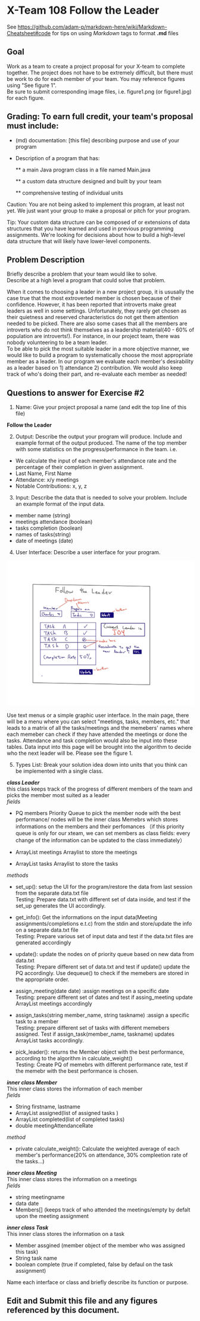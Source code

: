 # X-Team 108 Follow the Leader

See https://github.com/adam-p/markdown-here/wiki/Markdown-Cheatsheet#code for tips on using *Markdown* tags to format __.md__ files

## Goal

Work as a team to create a project proposal for your X-team to complete together.
The project does not have to be extremely difficult,
but there must be work to do for each member of your team.
You may reference figures using "See figure 1".  
Be sure to submit corresponding image files, i.e. figure1.png (or figure1.jpg) for each figure.

## Grading: To earn full credit, your team's proposal must include:

* (md) documentation: [this file] describing purpose and use of your program

* Description of a program that has:

  ** a main Java program class in a file named Main.java
  
  ** a custom data structure designed and built by your team
  
  ** comprehensive testing of individual units
  
 Caution: You are not being asked to implement this program, at least not yet. 
 We just want your group to make a proposal or pitch for your program.
 
 Tip: Your custom data structure can be composed of or extensions of data structures that you have learned and used in previous programming assignments.  We're looking for decisions about how to build a high-level data structure that will likely have lower-level components.

## Problem Description

Briefly describe a problem that your team would like to solve.  
Describe at a high level a program that could solve that problem.

When it comes to choosing a leader in a new project group, it is ususally the case true that the most extroverted member is chosen because of their confidence. However, it has been reported that introverts make great leaders as well in some settings. Unfortunately, they rarely get chosen as their quietness and reserved characteristics do not get them attention needed to be picked. There are also some cases that all the members are introverts who do not think themselves as a leadership material(40 - 60% of population are introverts!). For instance, in our project team, there was nobody volunteering to be a team leader.  
To be able to pick the most suitable leader in a more objective manner, we would like to build a program to systematically choose the most appropriate member as a leader. 
In our program we evaluate each member's desirability as a leader based on 1) attendance 2) contribution. We would also keep track of who's doing their part, and re-evaluate each member as needed! 

## Questions to answer for Exercise #2

1. Name: Give your project proposal a name (and edit the top line of this file)

  **Follow the Leader**


2. Output: Describe the output your program will produce.  Include and example format of the output produced.
The name of the top member with some statistics on the progress/performance in the team.
i.e.  
* We calculate the input of each member's attendance rate and the percentage of their completion in given assignment.
* Last Name, First Name  
* Attendance: x/y meetings  
* Notable Contributions: x, y, z  

3. Input: Describe the data that is needed to solve your problem. Include an example format of the input data.

* member name (string)  
* meetings attendance (boolean)
* tasks completion (boolean)
* names of tasks(string)
* date of meetings (date)

4. User Interface: Describe a user interface for your program.    

![alt text](https://github.com/yukiko0219/teamExercise/blob/master/figure1.jpeg)

Use text menus or a simple graphic user interface.
In the main page, there will be a menu where you can select "meetings, tasks, members, etc." that leads to a matrix of all the tasks/meetings and the memebers' names where each memeber can check if they have attended the meetings or done the tasks. Attendance and task completion would also be input into these tables. Data input into this page will be brought into the algorithm to decide who the next leader will be. 
Please see the figure 1.

5. Types List: Break your solution idea down into units that you think can be implemented with a single class.

**_class Leader_**  
this class keeps track of the progress of different members of the team and picks the member most suited as a leader  
*fields*  
* PQ members
Priority Queue to pick the member node with the best performance/ nodes will be the inner class Memebrs which stores informations on the members and their perfomances （if this priority queue is only for our xteam, we can set members as class fields: every change of the information can be updated to the class immediately）

*  ArrayList<Meeting> meetings
 Arraylist to store the meetings
 
 *  ArrayList<Task> tasks
 Arraylist to store the tasks

*methods*  
*  set_up(): setup the UI for the program/restore the data from last session from the separate data.txt file  
Testing: Prepare data.txt with different set of data inside, and test if the set_up generates the UI accordingly.  

*  get_info(): Get the informations on the input data(Meeting assignments/completions e.t.c) from the stdin and store/update the info on a separate data.txt file   
Testing: Prepare various set of input data and test if the data.txt files are generated accordingly  

* update(): update the nodes on of priority queue based on new data from data.txt  
Testing: Prepare different set of data.txt and test if update() update the PQ accordingly. Use dequeue() to check if the memebers are stored in the appropriate order.

* assign_meeting(date date) :assign meetings on a specific date   
Testing: prepare different set of dates and test if assing_meeting update ArrayList<Meeting> meetings accordingly

* assign_tasks(string member_name, string taskname) :assign a specific task to a member  
Testing: prepare different set of tasks with different memebers assigned. Test if assign_task(member_name, taskname) updates ArrayList<task> tasks accordingly.

* pick_leader(): returns the Member object with the best performance, according to the algorithm in calculate_weight()   
Testing: Create PQ of memebrs with different performance rate, test if the memebr with the best performance is chosen.


**_inner class Member_**  
This inner class stores the information of each member  
*fields*  
* String firstname, lastname  
* ArrayList<Task> assigned(list of assigned tasks )
* ArrayList<Task> completed(list of completed tasks)
* double meetingAttendanceRate 

*method*  
* private calculate_weight(): Calculate the weighted average of each member's performance(20% on attendance, 30% compleetion rate of the tasks...)   

**_inner class Meeting_**  
This inner class stores the information on a meetings  
*fields*  
* string meetingname  
* data date  
* Members[] (keeps track of who attended the meetings/empty by defalt upon the meeting assignment  

**_inner class Task_**  
This inner class stores the information on a task  
* Member assgined (member object of the member who was assigned this task)  
* String task name  
* boolean complete (true if completed, false by defaul on the task assignment)  

Name each interface or class and briefly describe its function or purpose.


## Edit and Submit this file and any figures referenced by this document.

